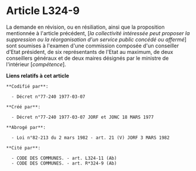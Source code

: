 # Article L324-9

La demande en révision, ou en résiliation, ainsi que la proposition mentionnée à l'article précédent, [*la collectivité
intéressée peut proposer la suppression ou la réorganisation d'un service public concédé ou affermé*] sont soumises à
l'examen d'une commission composée d'un conseiller d'Etat président, de six représentants de l'Etat au maximum, de deux
conseillers généraux et de deux maires désignés par le ministre de l'intérieur [*compétence*].

**Liens relatifs à cet article**

	**Codifié par**:

	  - Décret n°77-240 1977-03-07

	**Créé par**:

	  - Décret n°77-240 1977-03-07 JORF et JONC 18 MARS 1977

	**Abrogé par**:

	  - Loi n°82-213 du 2 mars 1982 - art. 21 (V) JORF 3 MARS 1982

	**Cité par**:

	  - CODE DES COMMUNES. - art. L324-11 (Ab)
	  - CODE DES COMMUNES. - art. R*324-9 (Ab)
